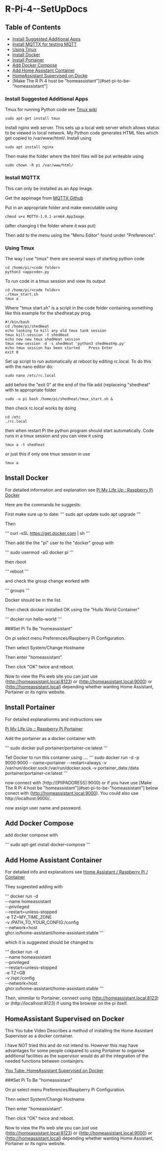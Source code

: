 # R-Pi-4--SetUpDocs

## Table of Contents

- [Install Suggested Additional Apps](#install-suggested-additional-apps)
- [Install MQTTX for testing MQTT](#install-mqttx)
- [Using Tmux](#using-tmux)
- [Install Docker](#install-docker)
- [Install Portainer](#install-portainer)
- [Add Docker Compose](#add-docker-compose)
- [Add Home Assistant Container](#add-home-assistant-container)
- [HomeAssistant Supervised on Docke](#homeassistant-supervised-on-docker)
- [Make The R Pi 4 host be "homeassistant"](#set-pi-to-be-"homeassistant"]

### Install Suggested Additional Apps

Tmux for running Python code see [Tmux wiki](https://github.com/tmux/tmux/wiki)  
```
sudo apt-get install tmux
```

Install nginx web server.  This sets up a local web server which allows status to be viewed in local network.  My Python code generates HTML files which get copied to /var/www/html/. Install using
```
sudo apt install nginx
```
Then make the folder where the html files will be put writeable using
```
sudo chown -R pi /var/www/html/
```
### Install MQTTX

This can only be installed as an App Image.

Get the appimage from [MQTTX Github](https://github.com/emqx/MQTTX/releases)

Put in an appropriate folder and make executable using:

```
chmod u+x MQTTX-1.9.1-arm64.AppImage
```
(after changing t the folder where it was put)

Then add to the menu using the "Menu Editor" found under "Preferences".

### Using Tmux

The way I use "tmux" there are several ways of starting python code
```
cd /home/pi/<code folder>
python3 <appcode>.py
```  
To run code in a tmux session and view its output 

```
cd /home/pi/<code folder>
./tmux_start.sh
tmux a
```

Where "tmux start.sh" is a script in the code folder containing something like this example for the shedheat.py prog.

```
#!/bin/bash
cd /home/pi/shedHeat
echo looking to kill any old tmux tank session
tmux kill-session -t shedHeat
echo now new tmux shedHeat session 
tmux new-session -d -s shedHeat 'python3 shedHeatHp.py'
echo tmux session has been started    Press Enter 
exit 0
```

Set up script to run automatically at reboot by editing rc.local. To do this with the nano editor do: 
```
sudo nano /etc/rc.local
```
        
add before the "exit 0" at the end of the file add  (replaceing "shedheat" with te appropriate folder     
```
sudo -u pi bash /home/pi/shedheat/tmux_start.sh &
```
        
then check rc.local works by doing
``` 
cd /etc
./rc.local
```
        
then when restart Pi the python program should start automatically.
Code runs in a tmux session and you can view it using 
```
tmux a -t shedheat
```
        
or just this if only one tmux session in use
 ```
tmux a
 ```
## Install Docker

For detailed information and explanation  see 
[Pi My Life Up : Raspberry Pi Docker](https://pimylifeup.com/raspberry-pi-docker/)

Here are the commands he suggests:

First make sure up to date:
'''
sudo apt update
sudo apt upgrade
'''

Then

'''
curl -sSL https://get.docker.com | sh
'''

Then add the the "pi" user to the "docker" group with

'''
sudo usermod -aG docker pi
'''

then rboot

'''
reboot
'''

and check the group change worked with

'''
groups
'''

Docker should be in the list.

Then check docker installed OK using the "Hullo World Container"

'''
docker run hello-world
'''

###Set Pi To Be "homeassistant"

On pi select menu Preferences/Raspberry Pi Configuration.

Then select System/Change Hostname

Then enter "homeassistant".

Then click "OK" twice and reboot.

Now to view the Pis web site you can just use {http://homeassistant.local:8123) or {http://homeassistant.local:9000) or {http://homeassistant.local) depending whether wanting Home Assistant, Portainer or its nginx website.

## Install Portainer

For detailed explanationms and instructions see  

[Pi My Life Up :: Raspberry Pi Portainer](https://pimylifeup.com/raspberry-pi-portainer/)

Add the portainer as a docker container with

'''
sudo docker pull portainer/portainer-ce:latest
'''

Tell Docker to run this container using  ....
'''
sudo docker run -d -p 9000:9000 --name=portainer --restart=always -v /var/run/docker.sock:/var/run/docker.sock -v portainer_data:/data portainer/portainer-ce:latest
'''

now connect with   (http://[PIIPADDRESS]:9000)  or if you have use [Make The R Pi 4 host be "homeassistant"](#set-pi-to-be-"homeassistant"] below conect with (http://homeassistant.local:9000).  You could also use  http://localhost:9000/..

now assign user name and password. 

## Add Docker Compose

add docker compose with

'''
sudo apt-get install docker-compose
'''

## Add Home Assistant Container

For detailed info and explanations see 
[Home Assistant / Raspberry Pi / Container](https://www.home-assistant.io/installation/raspberrypi#install-home-assistant-container)

They sugeested adding with

'''
docker run -d \
  --name homeassistant \
  --privileged \
  --restart=unless-stopped \
  -e TZ=MY_TIME_ZONE \
  -v /PATH_TO_YOUR_CONFIG:/config \
  --network=host \
  ghcr.io/home-assistant/home-assistant:stable
 ''' 
  
which it is suggested should be changed to 

'''
docker run -d \
  --name homeassistant \
  --privileged \
  --restart=unless-stopped \
  -e TZ=GB \
  -v /opt:/config \
  --network=host \
  ghcr.io/home-assistant/home-assistant:stable
  '''
 
 Then, simmilar to Portainer, connect using (http://homeassistant.local:8123) or (http://localhost:8123) if using the browser on the pi itself.
 
 
 ## HomeAssistant Supervised on Docker
 
 This You tube Video Describes a method of installing the Home Assistant Supervisor as a docker container.
 
 I have NOT tried this and do not intend to.  However this may have advantages for some people cokpared to using Portainer to organise additional facilities as the supervisor would do all the integration of the needed functions between containjers.
 
 [You Tube: HomeAssistant Supervised on Docker](https://youtu.be/HPYK0uVj4Z8)
  
###Set Pi To Be "homeassistant"

On pi select menu Preferences/Raspberry Pi Configuration.

Then select System/Change Hostname

Then enter "homeassistant".

Then click "OK" twice and reboot.

Now to view the Pis web site you can just use {http://homeassistant.local:8123) or {http://homeassistant.local:9000) or {http://homeassistant.local) depending whether wanting Home Assistant, Portainer or its nginx website.
